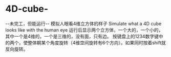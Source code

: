 # 4D-cube-
--未完工，但能运行--
模拟人眼看4维立方体的样子 Simulate what a 4D cube looks like with the human eye
运行后显示两个立方体，一个大的，一个小的，其中一个是4维的，一个是三维的，没有面，只有边。
按键盘上的1234数字键中的两个，使整体朝某个角度旋转（4维空间旋转有6个方向）。如果同时按着shift就反向旋转。

